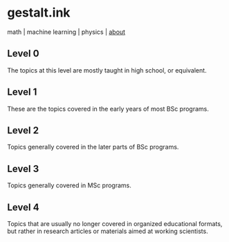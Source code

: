 # gestalt.ink

math | machine learning | physics | [about](about)

## Level 0

The topics at this level are mostly taught in high school, or equivalent.  

## Level 1

These are the topics covered in the early years of most BSc programs.

## Level 2

Topics generally covered in the later parts of BSc programs.

## Level 3

Topics generally covered in MSc programs.

## Level 4

Topics that are usually no longer covered in organized educational formats, but rather in research articles or materials aimed at working scientists.


